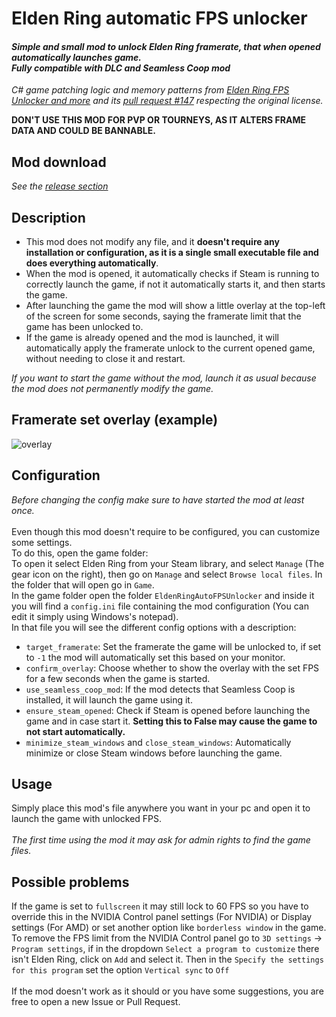 # Elden Ring automatic FPS unlocker

#### _Simple and small mod to unlock Elden Ring framerate, that when opened automatically launches game. <br/> **Fully compatible with DLC and Seamless Coop mod**_

_C# game patching logic and memory patterns from [Elden Ring FPS Unlocker and more](https://github.com/uberhalit/EldenRingFpsUnlockAndMore) and its [pull request #147](https://github.com/uberhalit/EldenRingFpsUnlockAndMore/pull/147) respecting the original license._

**DON'T USE THIS MOD FOR PVP OR TOURNEYS, AS IT ALTERS FRAME DATA AND COULD BE BANNABLE.**

## Mod download

_See the [release section](https://github.com/luca2040/EldenRingAutoFPSUnlocker/releases)_

## Description

- This mod does not modify any file, and it **doesn't require any installation or configuration, as it is a single small executable file and does everything automatically**.
- When the mod is opened, it automatically checks if Steam is running to correctly launch the game, if not it automatically starts it, and then starts the game.
- After launching the game the mod will show a little overlay at the top-left of the screen for some seconds, saying the framerate limit that the game has been unlocked to.
- If the game is already opened and the mod is launched, it will automatically apply the framerate unlock to the current opened game, without needing to close it and restart.

_If you want to start the game without the mod, launch it as usual because the mod does not permanently modify the game._

## Framerate set overlay (example)

![overlay](https://github.com/user-attachments/assets/9e5a463e-7b81-4140-9c50-3a32ced44ecc)

## Configuration

_Before changing the config make sure to have started the mod at least once._<br/><br/>
Even though this mod doesn't require to be configured, you can customize some settings.<br/>
To do this, open the game folder:<br/>
To open it select Elden Ring from your Steam library, and select `Manage` (The gear icon on the right), then go on `Manage` and select `Browse local files`.
In the folder that will open go in `Game`.<br/>
In the game folder open the folder `EldenRingAutoFPSUnlocker` and inside it you will find a `config.ini` file containing the mod configuration (You can edit it simply using Windows's notepad).<br/>
In that file you will see the different config options with a description:

- `target_framerate`: Set the framerate the game will be unlocked to, if set to `-1` the mod will automatically set this based on your monitor.
- `confirm_overlay`: Choose whether to show the overlay with the set FPS for a few seconds when the game is started.
- `use_seamless_coop_mod`: If the mod detects that Seamless Coop is installed, it will launch the game using it.
- `ensure_steam_opened`: Check if Steam is opened before launching the game and in case start it. **Setting this to False may cause the game to not start automatically.**
- `minimize_steam_windows` and `close_steam_windows`: Automatically minimize or close Steam windows before launching the game.

## Usage

Simply place this mod's file anywhere you want in your pc and open it to launch the game with unlocked FPS.<br/><br/>
_The first time using the mod it may ask for admin rights to find the game files._

## Possible problems

If the game is set to `fullscreen` it may still lock to 60 FPS so you have to override this in the NVIDIA Control panel settings (For NVIDIA) or Display settings (For AMD) or set another option like `borderless window` in the game.<br/>
To remove the FPS limit from the NVIDIA Control panel go to `3D settings` -> `Program settings`, if in the dropdown `Select a program to customize` there isn't Elden Ring, click on `Add` and select it. Then in the `Specify the settings for this program` set the option `Vertical sync` to `Off`<br/><br/>
If the mod doesn't work as it should or you have some suggestions, you are free to open a new Issue or Pull Request.
